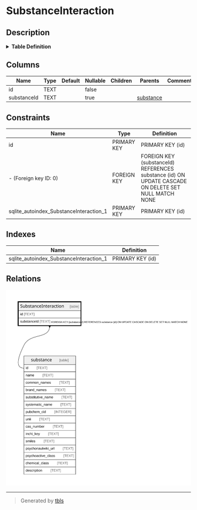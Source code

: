 # SubstanceInteraction

## Description

<details>
<summary><strong>Table Definition</strong></summary>

```sql
CREATE TABLE "SubstanceInteraction" (
    "id" TEXT NOT NULL PRIMARY KEY,
    "substanceId" TEXT,
    CONSTRAINT "SubstanceInteraction_substanceId_fkey" FOREIGN KEY ("substanceId") REFERENCES "substance" ("id") ON DELETE SET NULL ON UPDATE CASCADE
)
```

</details>

## Columns

| Name | Type | Default | Nullable | Children | Parents | Comment |
| ---- | ---- | ------- | -------- | -------- | ------- | ------- |
| id | TEXT |  | false |  |  |  |
| substanceId | TEXT |  | true |  | [substance](substance.md) |  |

## Constraints

| Name | Type | Definition |
| ---- | ---- | ---------- |
| id | PRIMARY KEY | PRIMARY KEY (id) |
| - (Foreign key ID: 0) | FOREIGN KEY | FOREIGN KEY (substanceId) REFERENCES substance (id) ON UPDATE CASCADE ON DELETE SET NULL MATCH NONE |
| sqlite_autoindex_SubstanceInteraction_1 | PRIMARY KEY | PRIMARY KEY (id) |

## Indexes

| Name | Definition |
| ---- | ---------- |
| sqlite_autoindex_SubstanceInteraction_1 | PRIMARY KEY (id) |

## Relations

![er](SubstanceInteraction.svg)

---

> Generated by [tbls](https://github.com/k1LoW/tbls)
